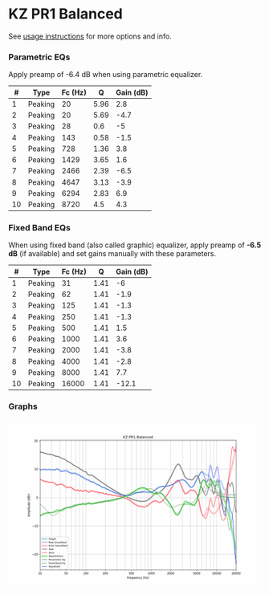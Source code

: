 # KZ PR1 Balanced
See [usage instructions](https://github.com/jaakkopasanen/AutoEq#usage) for more options and info.

### Parametric EQs
Apply preamp of -6.4 dB when using parametric equalizer.

|   # | Type    |   Fc (Hz) |    Q |   Gain (dB) |
|-----|---------|-----------|------|-------------|
|   1 | Peaking |        20 | 5.96 |         2.8 |
|   2 | Peaking |        20 | 5.69 |        -4.7 |
|   3 | Peaking |        28 | 0.6  |        -5   |
|   4 | Peaking |       143 | 0.58 |        -1.5 |
|   5 | Peaking |       728 | 1.36 |         3.8 |
|   6 | Peaking |      1429 | 3.65 |         1.6 |
|   7 | Peaking |      2466 | 2.39 |        -6.5 |
|   8 | Peaking |      4647 | 3.13 |        -3.9 |
|   9 | Peaking |      6294 | 2.83 |         6.9 |
|  10 | Peaking |      8720 | 4.5  |         4.3 |

### Fixed Band EQs
When using fixed band (also called graphic) equalizer, apply preamp of **-6.5 dB** (if available) and set gains manually with these parameters.

|   # | Type    |   Fc (Hz) |    Q |   Gain (dB) |
|-----|---------|-----------|------|-------------|
|   1 | Peaking |        31 | 1.41 |        -6   |
|   2 | Peaking |        62 | 1.41 |        -1.9 |
|   3 | Peaking |       125 | 1.41 |        -1.3 |
|   4 | Peaking |       250 | 1.41 |        -1.3 |
|   5 | Peaking |       500 | 1.41 |         1.5 |
|   6 | Peaking |      1000 | 1.41 |         3.6 |
|   7 | Peaking |      2000 | 1.41 |        -3.8 |
|   8 | Peaking |      4000 | 1.41 |        -2.8 |
|   9 | Peaking |      8000 | 1.41 |         7.7 |
|  10 | Peaking |     16000 | 1.41 |       -12.1 |

### Graphs
![](./KZ%20PR1%20Balanced.png)
